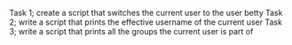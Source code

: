 Task 1; create a script that switches the current user to the user betty
Task 2; write a script that prints the effective username of the current user
Task 3; write a script that prints all the groups the current user is part of
